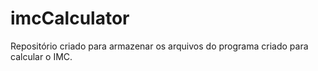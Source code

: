 # imcCalculator
 Repositório criado para armazenar os arquivos do programa criado para calcular o IMC.
